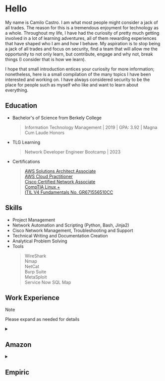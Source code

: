 # Hello

My name is Camilo Castro. I am what most people might consider a jack of all trades. The reason for this is a tremendous enjoyment for technology as a whole. Throughout my life, I have had the curiosity of pretty much getting involved in a lot of learning adventures, all of them rewarding experiences that have shaped who I am and how I behave. My aspiration is to stop being a jack of all trades and focus on security, find a team that will allow me the opportunity to not only learn, but contribute, engage and why not, break things (I consider that is how we learn). 

I hope that small introduction entices your curiosity for more information; nonetheless, here is a small compilation of the many topics I have been interested and working on. I have always considered security to be the place for people such as myself who like and want to learn about everything.


## Education

* Bachelor's of Science from Berkely College
    > Information Technology Management | 2019 | GPA: 3.92 | Magna Cum Laude Honors
* TLG Learning
    > Network Developer Engineer Bootcamp | 2023
* Certifications
    >[AWS Solutions Architect Associate](https://cp.certmetrics.com/amazon/en/public/verify/credential/4e4f7854294e48e6a53d3cb1ff10bc50) <br>
    >[AWS Cloud Practitioner](https://www.credly.com/badges/9b8e92bf-f6c5-4e1e-a749-6e108308e6a8) <br>
    >[Cisco Certified Network Associate](https://www.credly.com/badges/15dca3f1-29e8-4a34-abd6-1cab661b90f2/linked_in_profile) <br>
    >[CompTIA Linux +](https://www.credly.com/badges/61c3880e-c57a-4304-99ff-dd898d9fc116/public_url) <br>
    >[ITIL V4 Fundamentals No. GR671556510CC](https://www.peoplecert.org/for-corporations/certificate-verification-service) <br>

## Skills

* Project Management
* Network Automation and Scripting (Python, Bash, Jinja2)
* Cisco Network Management, Troubleshooting and Support
* Technical Writing and Documentation Creation
* Analytical Problem Solving
* Tools
  > WireShark <br>
  > Nmap <br>
  > NetCat <br>
  > Burp Suite <br>
  > MetaSploit <br>
  > Service Now
  > SQL Map

## Work Experience

> [!NOTE]  
> Please expand as needed for details

<details>
<summary> <h2>Amazon</h2> </summary>
    
- **Information Technology Support Engineer 2020 - Present**
    - Manage and mentor a team of 16 technicians and engineers <br>
    - Process improvements and engineering <br>
    - Deployment of relevant fullfilment center network infrastructure <br>
    - Technical writing and SOP creation <br>
    - **Network Development Apprenticeship (_2023 to 2024_)** <br>
        > - Python Development Using Napalm Library <br>
        > - Network Development with Ansible. <br>
        > - Troubleshooting of Cisco devices (9k) <br>
        > - Development for internal API using Flask library <br>
        > - Research and resolve infrastructure issues such as hidden or unmanaged network devices from any vendor and internal dns api record deployment. <br>
        > - Write code to resolve issues in python and deploy to internal code repo usign git and following company standards for code reviews. <br>
        > - Lead network design infrastructure deployment project for multiple sites globally
    - Travel to support project deployment as well as other assigned deployments around the US.
    - Lifecycle network devices such as switches, routers, access points and wireless controllers
    - Deploy other local node end user requested solutions such as displays, conference room setups, workstation deployments.
    - Windows and Linux Server deployments and configurations
    - Troubleshoot and manage aspects of multiple operative systems such as MacOS, Windows(Server 2019, 11/10), Linux(Ubuntu, Fedora, RHEL)
- **Information Technology Support Associate/ IT Tech 2016 - 2020**
    - End user equipment deployment
    - Hardware replacement and troubleshooting
    - Ticketing system monitoring
    - Inventory management
   
- **Relevant Amazon Projects** <br>
    - Deployed network infrastructure using a solution that leveraged the power of docker to segregate and push configuration on Juniper devices through their management and console ports. <br>
    - Searched and configured vendor deployed network light ESP32 controllers <br>
    - Deployed all aspects of the network, end user equipment and connectivity for multiple Amazon 1MM+ squarefoot new sites. Owned updates and project updates to relevant stakeholders. <br>
    - Participated with local teams as a "Tiger Team" member in order to deploy and phase out old network design into the new spine leaf variant. Project spanned multiple fullfilment centers in the United Stated. Tiger Team was in charge of reviewing local site preparations prior to scheduled conversion date. During conversion, we oversaw that devices were cabled properly, received configurations from the automation, troubleshoot issues as they arose and provide updates to owning NDE. Some of these conversion has all sorts of barriers such as devices connected to the worng upstream devices, devices not added to management software, misconfigured devices, special requirement devices such as PLCs and other controllers.  <br>
    - Participated as NDE for the same network infrastructure project, I was assigned multiple sites to prepare and carry through said migration. I had to run automation mothership script and oversee firmware deployment, configuration, management software proper adoption, local issues as escalated, automation code troubleshooting, and run checks as needed. Write after action reports and raise sprint tickets for issues seen during said migrations. Write code to deploy updates to automation tasks or to resolve issues. <br>
    - Specific deployments from me were a function to pull a known list of Cisco and other venfor MAC addresses, scan the local network using management tool api for uplinks/ports, match found mac addresses to scanned ports and verify if these are already added to management software. If the devices were not found in management software, create a ticket to local teams to add said device. <br>
    
</details>

<details>
<summary> <h2>Empiric</h2> </summary>

- Mobile phone research
    - Unlock bootloader of personal devices
    - Used android recovery to flash test firmware on the devices in an effor to achieve root and test locked functionality.
    - Replaced components as needed such as displays, motherboards or digitizers.
- Penetration test on own wireless network secured with Wireless Equivalent Privacy | Year 2009.
    - Using a laptop with Fedora, I researched the method to install monitoring drivers for my Atheros wireless card in order to monitor authentication traffic from other laptops and devices using the network. Using the Aircrack-ng suite in more detail airmon to control monitoring, aireplay to inject packets, airodump to capture beacons from the AP. After multiple tries for a fake authentication or grabbing the mac from an already authenticated device, a cap file was abtained which was subsequently decoded with aircrack. Eventually I decided that WEP was relatively weak and moved my network for WPA.
- Currently Writting a network automation tool for myself using Napalm and Netmiko libraries in python. [Personal Python Clients GitHub](https://github.com/miloandrs/Personal_Python_Clients)
  
    
</details>




  

